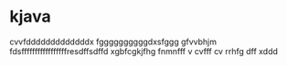 # kjava
cvvfdddddddddddddx
fggggggggggdxsfggg
gfvvbhjm
fdsfffffffffffffffffresdffsdffd
xgbfcgkjfhg
fnmnfff
v cvfff
cv
rrhfg
dff
xddd
